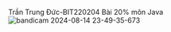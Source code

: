 Trần Trung Đức-BIT220204
Bài 20% môn Java
![bandicam 2024-08-14 23-49-35-673](https://github.com/user-attachments/assets/e6a9249e-027b-4483-b041-eeafb6675b03)
